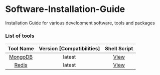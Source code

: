 # Software-Installation-Guide

Installation Guide for various development software, tools and packages

### List of tools

| Tool Name  | Version [Compatibilities]  | Shell Script |
|:-:|:-:|:-:|
| [MongoDB](./tools/mongodb/README.md)  | latest  | [View](./tools/mongodb) |
| [Redis](./tools/Redis/README.md)      | latest  | [View](./tools/Redis)    |
